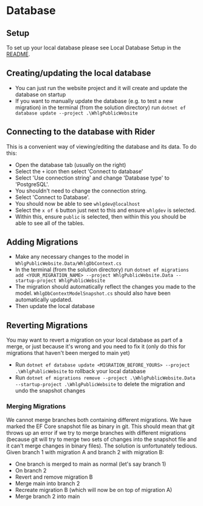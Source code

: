 # Database

## Setup

To set up your local database please see Local Database Setup in the [README](../README.md).

## Creating/updating the local database

- You can just run the website project and it will create and update the database on startup
- If you want to manually update the database (e.g. to test a new migration) in the terminal (from the solution directory) run `dotnet ef database update --project .\WhlgPublicWebsite`

## Connecting to the database with Rider

This is a convenient way of viewing/editing the database and its data. To do this:
- Open the database tab (usually on the right)
- Select the `+` icon then select 'Connect to database'
- Select 'Use connection string' and change 'Database type' to 'PostgreSQL'.
- You shouldn't need to change the connection string.
- Select 'Connect to Database'.
- You should now be able to see `whlgdev@localhost`
- Select the `x of 6` button just next to this and ensure `whlgdev` is selected.
- Within this, ensure `public` is selected, then within this you should be able to see all of the tables.

## Adding Migrations

- Make any necessary changes to the model in `WhlgPublicWebsite.Data/WhlgDbContext.cs`
- In the terminal (from the solution directory) run `dotnet ef migrations add <YOUR_MIGRATION_NAME> --project WhlgPublicWebsite.Data --startup-project WhlgPublicWebsite`
- The migration should automatically reflect the changes you made to the model. `WhlgDbContextModelSnapshot.cs` should also have been automatically updated.
- Then update the local database

## Reverting Migrations

You may want to revert a migration on your local database as part of a merge, or just because it's wrong and you need to fix it (only do this for migrations that haven't been merged to main yet)
- Run `dotnet ef database update <MIGRATION_BEFORE_YOURS> --project .\WhlgPublicWebsite` to rollback your local database
- Run `dotnet ef migrations remove --project .\WhlgPublicWebsite.Data --startup-project .\WhlgPublicWebsite` to delete the migration and undo the snapshot changes

### Merging Migrations

We cannot merge branches both containing different migrations. We have marked the EF Core snapshot file as binary in git. This should mean that git throws up an error if we try to merge branches with different migrations
(because git will try to merge two sets of changes into the snapshot file and it can't merge changes in binary files).
The solution is unfortunately tedious. Given branch 1 with migration A and branch 2 with migration B:
- One branch is merged to main as normal (let's say branch 1)
- On branch 2
- Revert and remove migration B
- Merge main into branch 2
- Recreate migration B (which will now be on top of migration A)
- Merge branch 2 into main